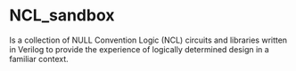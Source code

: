 # NCL_sandbox
Is a collection of NULL Convention Logic (NCL) circuits and libraries written in Verilog to provide the experience of logically determined design in a familiar context.
